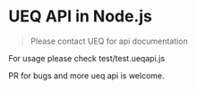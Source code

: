 # UEQ API in Node.js

> Please contact UEQ for api documentation

For usage please check test/test.ueqapi.js

PR for bugs and more ueq api is welcome.
